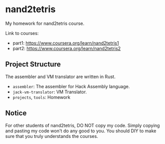 # nand2tetris


My homework for nand2tetris course.

Link to courses:

- part1: https://www.coursera.org/learn/nand2tetris1
- part2: https://www.coursera.org/learn/nand2tetris2

## Project Structure

The assembler and VM translator are written in Rust.

- `assembler`: The assembler for Hack Assembly language.
- `jack-vm-translator`: VM Translator.
- `projects`, `tools`: Homework

## Notice

For other students of nand2tetris, DO NOT copy my code. Simply copying and pasting my code won't do any good to you.
You should DIY to make sure that you truly understands the courses.
